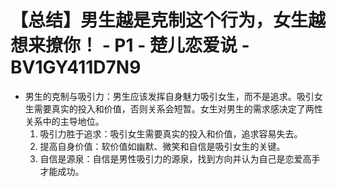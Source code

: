 # 【总结】男生越是克制这个行为，女生越想来撩你！ - P1 - 楚儿恋爱说 - BV1GY411D7N9

-   男生的克制与吸引力：男生应该发挥自身魅力吸引女生，而不是追求。吸引女生需要真实的投入和价值，否则关系会短暂。女生对男生的需求感决定了两性关系中的主导地位。
    1.  吸引力胜于追求：吸引女生需要真实的投入和价值，追求容易失去。
    2.  提高自身价值：软价值如幽默、微笑和自信是吸引女生的关键。
    3.  自信是源泉：自信是男性吸引力的源泉，找到方向并认为自己是恋爱高手才能成功。